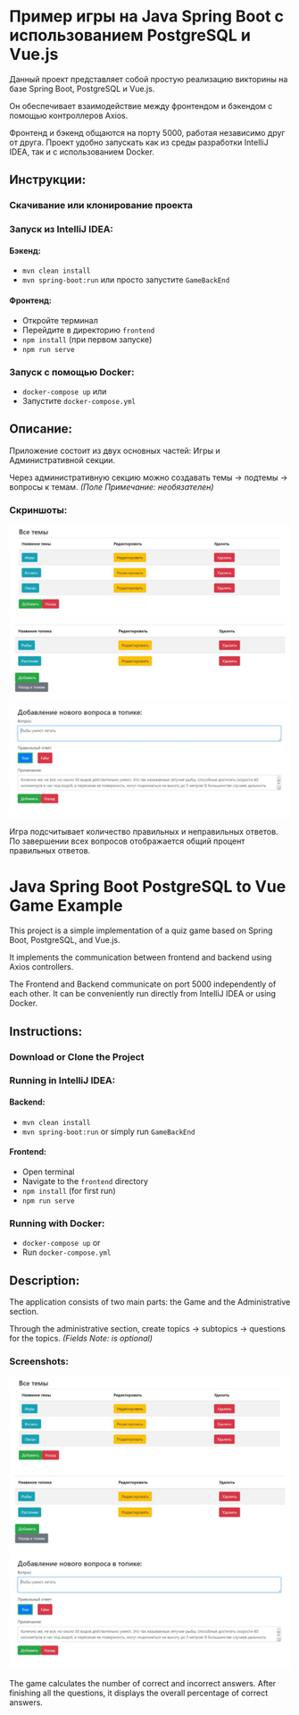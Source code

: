 # Пример игры на Java Spring Boot с использованием PostgreSQL и Vue.js

Данный проект представляет собой простую реализацию викторины на базе Spring Boot, PostgreSQL и Vue.js.

Он обеспечивает взаимодействие между фронтендом и бэкендом с помощью контроллеров Axios.

Фронтенд и бэкенд общаются на порту 5000, работая независимо друг от друга. Проект удобно запускать как из среды разработки IntelliJ IDEA, так и с использованием Docker.

## Инструкции:

### Скачивание или клонирование проекта

### Запуск из IntelliJ IDEA:
#### Бэкенд:
- `mvn clean install`
- `mvn spring-boot:run`
  или просто запустите `GameBackEnd`

#### Фронтенд:
- Откройте терминал
- Перейдите в директорию `frontend`
- `npm install` (при первом запуске)
- `npm run serve`

### Запуск с помощью Docker:
- `docker-compose up`
  или
- Запустите `docker-compose.yml`

## Описание:
Приложение состоит из двух основных частей: Игры и Административной секции.

Через административную секцию можно создавать темы -> подтемы -> вопросы к темам.
*(Поле Примечание: необязателен)*

### Скриншоты:
![Главы](img/chapters.png)
![Темы](img/topics.png)
![Вопрос](img/question.png)

Игра подсчитывает количество правильных и неправильных ответов. По завершении всех вопросов отображается общий процент правильных ответов.



# Java Spring Boot PostgreSQL to Vue Game Example

This project is a simple implementation of a quiz game based on Spring Boot, PostgreSQL, and Vue.js.

It implements the communication between frontend and backend using Axios controllers.

The Frontend and Backend communicate on port 5000 independently of each other. It can be conveniently run directly from IntelliJ IDEA or using Docker.

## Instructions:

### Download or Clone the Project

### Running in IntelliJ IDEA:
#### Backend:
- `mvn clean install`
- `mvn spring-boot:run`
  or simply run `GameBackEnd`

#### Frontend:
- Open terminal
- Navigate to the `frontend` directory
- `npm install` (for first run)
- `npm run serve`

### Running with Docker:
- `docker-compose up`
  or
- Run `docker-compose.yml`

## Description:
The application consists of two main parts: the Game and the Administrative section.

Through the administrative section, create topics -> subtopics -> questions for the topics.
*(Fields Note: is optional)*

### Screenshots:
![Chapters](img/chapters.png)
![Topics](img/topics.png)
![Question](img/question.png)

The game calculates the number of correct and incorrect answers. After finishing all the questions, it displays the overall percentage of correct answers.

